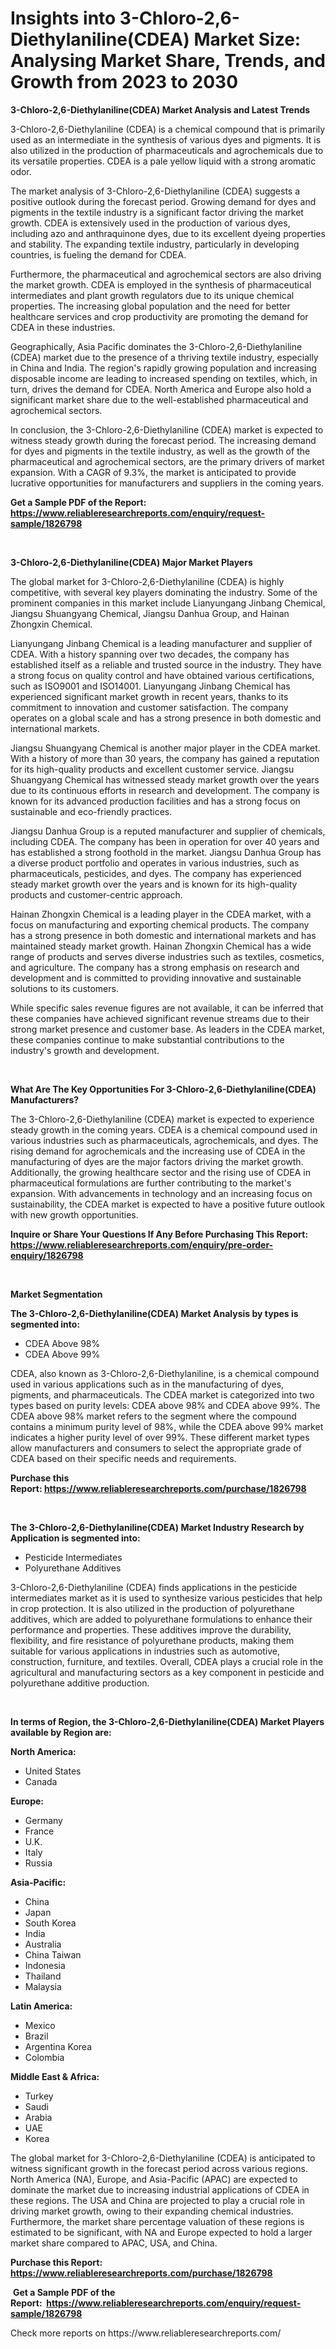 <p><h1>Insights into 3-Chloro-2,6-Diethylaniline(CDEA) Market Size: Analysing Market Share, Trends, and Growth from 2023 to 2030</h1></p><p><strong>3-Chloro-2,6-Diethylaniline(CDEA) Market Analysis and Latest Trends</strong></p>
<p><p>3-Chloro-2,6-Diethylaniline (CDEA) is a chemical compound that is primarily used as an intermediate in the synthesis of various dyes and pigments. It is also utilized in the production of pharmaceuticals and agrochemicals due to its versatile properties. CDEA is a pale yellow liquid with a strong aromatic odor.</p><p>The market analysis of 3-Chloro-2,6-Diethylaniline (CDEA) suggests a positive outlook during the forecast period. Growing demand for dyes and pigments in the textile industry is a significant factor driving the market growth. CDEA is extensively used in the production of various dyes, including azo and anthraquinone dyes, due to its excellent dyeing properties and stability. The expanding textile industry, particularly in developing countries, is fueling the demand for CDEA.</p><p>Furthermore, the pharmaceutical and agrochemical sectors are also driving the market growth. CDEA is employed in the synthesis of pharmaceutical intermediates and plant growth regulators due to its unique chemical properties. The increasing global population and the need for better healthcare services and crop productivity are promoting the demand for CDEA in these industries.</p><p>Geographically, Asia Pacific dominates the 3-Chloro-2,6-Diethylaniline (CDEA) market due to the presence of a thriving textile industry, especially in China and India. The region's rapidly growing population and increasing disposable income are leading to increased spending on textiles, which, in turn, drives the demand for CDEA. North America and Europe also hold a significant market share due to the well-established pharmaceutical and agrochemical sectors.</p><p>In conclusion, the 3-Chloro-2,6-Diethylaniline (CDEA) market is expected to witness steady growth during the forecast period. The increasing demand for dyes and pigments in the textile industry, as well as the growth of the pharmaceutical and agrochemical sectors, are the primary drivers of market expansion. With a CAGR of 9.3%, the market is anticipated to provide lucrative opportunities for manufacturers and suppliers in the coming years.</p></p>
<p><strong>Get a Sample PDF of the Report:&nbsp; <a href="https://www.reliableresearchreports.com/enquiry/request-sample/1826798">https://www.reliableresearchreports.com/enquiry/request-sample/1826798</a></strong></p>
<p>&nbsp;</p>
<p><strong>3-Chloro-2,6-Diethylaniline(CDEA) Major Market Players</strong></p>
<p><p>The global market for 3-Chloro-2,6-Diethylaniline (CDEA) is highly competitive, with several key players dominating the industry. Some of the prominent companies in this market include Lianyungang Jinbang Chemical, Jiangsu Shuangyang Chemical, Jiangsu Danhua Group, and Hainan Zhongxin Chemical.</p><p>Lianyungang Jinbang Chemical is a leading manufacturer and supplier of CDEA. With a history spanning over two decades, the company has established itself as a reliable and trusted source in the industry. They have a strong focus on quality control and have obtained various certifications, such as ISO9001 and ISO14001. Lianyungang Jinbang Chemical has experienced significant market growth in recent years, thanks to its commitment to innovation and customer satisfaction. The company operates on a global scale and has a strong presence in both domestic and international markets. </p><p>Jiangsu Shuangyang Chemical is another major player in the CDEA market. With a history of more than 30 years, the company has gained a reputation for its high-quality products and excellent customer service. Jiangsu Shuangyang Chemical has witnessed steady market growth over the years due to its continuous efforts in research and development. The company is known for its advanced production facilities and has a strong focus on sustainable and eco-friendly practices.</p><p>Jiangsu Danhua Group is a reputed manufacturer and supplier of chemicals, including CDEA. The company has been in operation for over 40 years and has established a strong foothold in the market. Jiangsu Danhua Group has a diverse product portfolio and operates in various industries, such as pharmaceuticals, pesticides, and dyes. The company has experienced steady market growth over the years and is known for its high-quality products and customer-centric approach.</p><p>Hainan Zhongxin Chemical is a leading player in the CDEA market, with a focus on manufacturing and exporting chemical products. The company has a strong presence in both domestic and international markets and has maintained steady market growth. Hainan Zhongxin Chemical has a wide range of products and serves diverse industries such as textiles, cosmetics, and agriculture. The company has a strong emphasis on research and development and is committed to providing innovative and sustainable solutions to its customers.</p><p>While specific sales revenue figures are not available, it can be inferred that these companies have achieved significant revenue streams due to their strong market presence and customer base. As leaders in the CDEA market, these companies continue to make substantial contributions to the industry's growth and development.</p></p>
<p>&nbsp;</p>
<p><strong>What Are The Key Opportunities For 3-Chloro-2,6-Diethylaniline(CDEA) Manufacturers?</strong></p>
<p><p>The 3-Chloro-2,6-Diethylaniline (CDEA) market is expected to experience steady growth in the coming years. CDEA is a chemical compound used in various industries such as pharmaceuticals, agrochemicals, and dyes. The rising demand for agrochemicals and the increasing use of CDEA in the manufacturing of dyes are the major factors driving the market growth. Additionally, the growing healthcare sector and the rising use of CDEA in pharmaceutical formulations are further contributing to the market's expansion. With advancements in technology and an increasing focus on sustainability, the CDEA market is expected to have a positive future outlook with new growth opportunities.</p></p>
<p><strong>Inquire or Share Your Questions If Any Before Purchasing This Report: <a href="https://www.reliableresearchreports.com/enquiry/pre-order-enquiry/1826798">https://www.reliableresearchreports.com/enquiry/pre-order-enquiry/1826798</a></strong></p>
<p>&nbsp;</p>
<p><strong>Market Segmentation</strong></p>
<p><strong>The 3-Chloro-2,6-Diethylaniline(CDEA) Market Analysis by types is segmented into:</strong></p>
<p><ul><li>CDEA Above 98%</li><li>CDEA Above 99%</li></ul></p>
<p><p>CDEA, also known as 3-Chloro-2,6-Diethylaniline, is a chemical compound used in various applications such as in the manufacturing of dyes, pigments, and pharmaceuticals. The CDEA market is categorized into two types based on purity levels: CDEA above 98% and CDEA above 99%. The CDEA above 98% market refers to the segment where the compound contains a minimum purity level of 98%, while the CDEA above 99% market indicates a higher purity level of over 99%. These different market types allow manufacturers and consumers to select the appropriate grade of CDEA based on their specific needs and requirements.</p></p>
<p><strong>Purchase this Report:&nbsp;<a href="https://www.reliableresearchreports.com/purchase/1826798">https://www.reliableresearchreports.com/purchase/1826798</a></strong></p>
<p>&nbsp;</p>
<p><strong>The 3-Chloro-2,6-Diethylaniline(CDEA) Market Industry Research by Application is segmented into:</strong></p>
<p><ul><li>Pesticide Intermediates</li><li>Polyurethane Additives</li></ul></p>
<p><p>3-Chloro-2,6-Diethylaniline (CDEA) finds applications in the pesticide intermediates market as it is used to synthesize various pesticides that help in crop protection. It is also utilized in the production of polyurethane additives, which are added to polyurethane formulations to enhance their performance and properties. These additives improve the durability, flexibility, and fire resistance of polyurethane products, making them suitable for various applications in industries such as automotive, construction, furniture, and textiles. Overall, CDEA plays a crucial role in the agricultural and manufacturing sectors as a key component in pesticide and polyurethane additive production.</p></p>
<p>&nbsp;</p>
<p><strong>In terms of Region, the 3-Chloro-2,6-Diethylaniline(CDEA) Market Players available by Region are:</strong></p>
<p>
    <p> <strong> North America: </strong>
        <ul>
            <li>United States</li>
            <li>Canada</li>
        </ul>
        </p> 
    <p> <strong> Europe: </strong>
        <ul>
            <li>Germany</li>
            <li>France</li>
            <li>U.K.</li>
            <li>Italy</li>
            <li>Russia</li>
        </ul>
        </p> 
    <p> <strong> Asia-Pacific: </strong>
        <ul>
            <li>China</li>
            <li>Japan</li>
            <li>South Korea</li>
            <li>India</li>
            <li>Australia</li>
            <li>China Taiwan</li>
            <li>Indonesia</li>
            <li>Thailand</li>
            <li>Malaysia</li>
        </ul>
        </p> 
    <p> <strong> Latin America: </strong>
        <ul>
            <li>Mexico</li>
            <li>Brazil</li>
            <li>Argentina Korea</li>
            <li>Colombia</li>
        </ul>
        </p> 
    <p> <strong> Middle East & Africa: </strong>
        <ul>
            <li>Turkey</li>
            <li>Saudi</li>
            <li>Arabia</li>
            <li>UAE</li>
            <li>Korea</li>
        </ul>
    </p>
    </p>
<p><p>The global market for 3-Chloro-2,6-Diethylaniline (CDEA) is anticipated to witness significant growth in the forecast period across various regions. North America (NA), Europe, and Asia-Pacific (APAC) are expected to dominate the market due to increasing industrial applications of CDEA in these regions. The USA and China are projected to play a crucial role in driving market growth, owing to their expanding chemical industries. Furthermore, the market share percentage valuation of these regions is estimated to be significant, with NA and Europe expected to hold a larger market share compared to APAC, USA, and China.</p></p>
<p><strong>Purchase this Report: <a href="https://www.reliableresearchreports.com/purchase/1826798">https://www.reliableresearchreports.com/purchase/1826798</a></strong></p>
<p>&nbsp;<strong>Get a Sample PDF of the Report:&nbsp;&nbsp;<a href="https://www.reliableresearchreports.com/enquiry/request-sample/1826798">https://www.reliableresearchreports.com/enquiry/request-sample/1826798</a></strong></p>
<p><strong></strong></p>
<p>Check more reports on https://www.reliableresearchreports.com/</p>